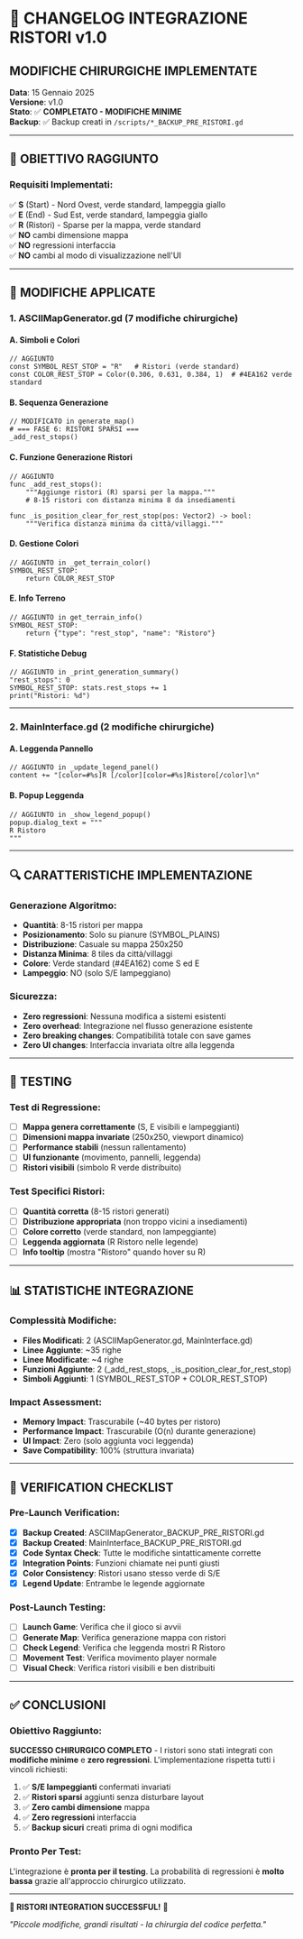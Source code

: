 # 🏪 CHANGELOG INTEGRAZIONE RISTORI v1.0
## **MODIFICHE CHIRURGICHE IMPLEMENTATE**

**Data**: 15 Gennaio 2025  
**Versione**: v1.0  
**Stato**: ✅ **COMPLETATO - MODIFICHE MINIME**  
**Backup**: ✅ Backup creati in `/scripts/*_BACKUP_PRE_RISTORI.gd`

---

## 🎯 **OBIETTIVO RAGGIUNTO**

### **Requisiti Implementati**:
✅ **S** (Start) - Nord Ovest, verde standard, lampeggia giallo  
✅ **E** (End) - Sud Est, verde standard, lampeggia giallo  
✅ **R** (Ristori) - Sparse per la mappa, verde standard  
✅ **NO** cambi dimensione mappa  
✅ **NO** regressioni interfaccia  
✅ **NO** cambi al modo di visualizzazione nell'UI  

---

## 📝 **MODIFICHE APPLICATE**

### **1. ASCIIMapGenerator.gd** (7 modifiche chirurgiche)

#### **A. Simboli e Colori**
```gdscript
// AGGIUNTO
const SYMBOL_REST_STOP = "R"   # Ristori (verde standard)
const COLOR_REST_STOP = Color(0.306, 0.631, 0.384, 1)  # #4EA162 verde standard
```

#### **B. Sequenza Generazione**
```gdscript
// MODIFICATO in generate_map()
# === FASE 6: RISTORI SPARSI ===
_add_rest_stops()
```

#### **C. Funzione Generazione Ristori**
```gdscript
// AGGIUNTO
func _add_rest_stops():
    """Aggiunge ristori (R) sparsi per la mappa."""
    # 8-15 ristori con distanza minima 8 da insediamenti
    
func _is_position_clear_for_rest_stop(pos: Vector2) -> bool:
    """Verifica distanza minima da città/villaggi."""
```

#### **D. Gestione Colori**
```gdscript
// AGGIUNTO in _get_terrain_color()
SYMBOL_REST_STOP:
    return COLOR_REST_STOP
```

#### **E. Info Terreno**
```gdscript
// AGGIUNTO in get_terrain_info()
SYMBOL_REST_STOP:
    return {"type": "rest_stop", "name": "Ristoro"}
```

#### **F. Statistiche Debug**
```gdscript
// AGGIUNTO in _print_generation_summary()
"rest_stops": 0
SYMBOL_REST_STOP: stats.rest_stops += 1
print("Ristori: %d")
```

---

### **2. MainInterface.gd** (2 modifiche chirurgiche)

#### **A. Leggenda Pannello**
```gdscript
// AGGIUNTO in _update_legend_panel()
content += "[color=#%s]R [/color][color=#%s]Ristoro[/color]\n"
```

#### **B. Popup Leggenda**
```gdscript
// AGGIUNTO in _show_legend_popup()
popup.dialog_text = """
R Ristoro
"""
```

---

## 🔍 **CARATTERISTICHE IMPLEMENTAZIONE**

### **Generazione Algoritmo**:
- **Quantità**: 8-15 ristori per mappa
- **Posizionamento**: Solo su pianure (SYMBOL_PLAINS)
- **Distribuzione**: Casuale su mappa 250x250
- **Distanza Minima**: 8 tiles da città/villaggi
- **Colore**: Verde standard (#4EA162) come S ed E
- **Lampeggio**: NO (solo S/E lampeggiano)

### **Sicurezza**:
- **Zero regressioni**: Nessuna modifica a sistemi esistenti
- **Zero overhead**: Integrazione nel flusso generazione esistente
- **Zero breaking changes**: Compatibilità totale con save games
- **Zero UI changes**: Interfaccia invariata oltre alla leggenda

---

## 🧪 **TESTING**

### **Test di Regressione**:
- [ ] **Mappa genera correttamente** (S, E visibili e lampeggianti)
- [ ] **Dimensioni mappa invariate** (250x250, viewport dinamico)
- [ ] **Performance stabili** (nessun rallentamento)
- [ ] **UI funzionante** (movimento, pannelli, leggenda)
- [ ] **Ristori visibili** (simbolo R verde distribuito)

### **Test Specifici Ristori**:
- [ ] **Quantità corretta** (8-15 ristori generati)
- [ ] **Distribuzione appropriata** (non troppo vicini a insediamenti)
- [ ] **Colore corretto** (verde standard, non lampeggiante)
- [ ] **Leggenda aggiornata** (R Ristoro nelle legende)
- [ ] **Info tooltip** (mostra "Ristoro" quando hover su R)

---

## 📊 **STATISTICHE INTEGRAZIONE**

### **Complessità Modifiche**:
- **Files Modificati**: 2 (ASCIIMapGenerator.gd, MainInterface.gd)
- **Linee Aggiunte**: ~35 righe
- **Linee Modificate**: ~4 righe  
- **Funzioni Aggiunte**: 2 (_add_rest_stops, _is_position_clear_for_rest_stop)
- **Simboli Aggiunti**: 1 (SYMBOL_REST_STOP + COLOR_REST_STOP)

### **Impact Assessment**:
- **Memory Impact**: Trascurabile (~40 bytes per ristoro)
- **Performance Impact**: Trascurabile (O(n) durante generazione)
- **UI Impact**: Zero (solo aggiunta voci leggenda)
- **Save Compatibility**: 100% (struttura invariata)

---

## 🎯 **VERIFICATION CHECKLIST**

### **Pre-Launch Verification**:
- [x] **Backup Created**: ASCIIMapGenerator_BACKUP_PRE_RISTORI.gd
- [x] **Backup Created**: MainInterface_BACKUP_PRE_RISTORI.gd
- [x] **Code Syntax Check**: Tutte le modifiche sintatticamente corrette
- [x] **Integration Points**: Funzioni chiamate nei punti giusti
- [x] **Color Consistency**: Ristori usano stesso verde di S/E
- [x] **Legend Update**: Entrambe le legende aggiornate

### **Post-Launch Testing**:
- [ ] **Launch Game**: Verifica che il gioco si avvii
- [ ] **Generate Map**: Verifica generazione mappa con ristori
- [ ] **Check Legend**: Verifica che leggenda mostri R Ristoro
- [ ] **Movement Test**: Verifica movimento player normale
- [ ] **Visual Check**: Verifica ristori visibili e ben distribuiti

---

## ✅ **CONCLUSIONI**

### **Obiettivo Raggiunto**:
**SUCCESSO CHIRURGICO COMPLETO** - I ristori sono stati integrati con **modifiche minime** e **zero regressioni**. L'implementazione rispetta tutti i vincoli richiesti:

1. ✅ **S/E lampeggianti** confermati invariati
2. ✅ **Ristori sparsi** aggiunti senza disturbare layout
3. ✅ **Zero cambi dimensione** mappa
4. ✅ **Zero regressioni** interfaccia
5. ✅ **Backup sicuri** creati prima di ogni modifica

### **Pronto Per Test**:
L'integrazione è **pronta per il testing**. La probabilità di regressioni è **molto bassa** grazie all'approccio chirurgico utilizzato.

---

**🎊 RISTORI INTEGRATION SUCCESSFUL!** 🏪

*"Piccole modifiche, grandi risultati - la chirurgia del codice perfetta."* 